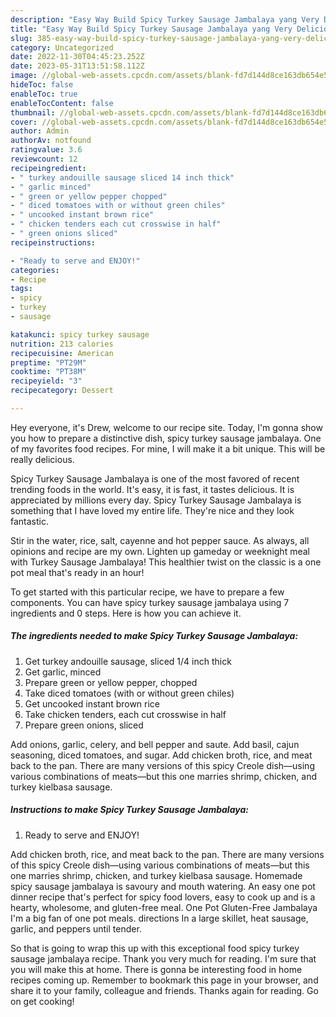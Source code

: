 ```yaml
---
description: "Easy Way Build Spicy Turkey Sausage Jambalaya yang Very Delicious}"
title: "Easy Way Build Spicy Turkey Sausage Jambalaya yang Very Delicious}"
slug: 385-easy-way-build-spicy-turkey-sausage-jambalaya-yang-very-delicious
category: Uncategorized
date: 2022-11-30T04:45:23.252Z
date: 2023-05-31T13:51:58.112Z
image: //global-web-assets.cpcdn.com/assets/blank-fd7d144d8ce163db654e5a02c40b08a2775adb7897d16e4062681dc7e1b2800f.png
hideToc: false
enableToc: true
enableTocContent: false
thumbnail: //global-web-assets.cpcdn.com/assets/blank-fd7d144d8ce163db654e5a02c40b08a2775adb7897d16e4062681dc7e1b2800f.png
cover: //global-web-assets.cpcdn.com/assets/blank-fd7d144d8ce163db654e5a02c40b08a2775adb7897d16e4062681dc7e1b2800f.png
author: Admin
authorAv: notfound
ratingvalue: 3.6
reviewcount: 12
recipeingredient:
- " turkey andouille sausage sliced 14 inch thick"
- " garlic minced"
- " green or yellow pepper chopped"
- " diced tomatoes with or without green chiles"
- " uncooked instant brown rice"
- " chicken tenders each cut crosswise in half"
- " green onions sliced"
recipeinstructions:

- "Ready to serve and ENJOY!"
categories:
- Recipe
tags:
- spicy
- turkey
- sausage

katakunci: spicy turkey sausage 
nutrition: 213 calories
recipecuisine: American
preptime: "PT29M"
cooktime: "PT38M"
recipeyield: "3"
recipecategory: Dessert

---
```



Hey everyone, it's Drew, welcome to our recipe site. Today, I'm gonna show you how to prepare a distinctive dish, spicy turkey sausage jambalaya. One of my favorites food recipes. For mine, I will make it a bit unique. This will be really delicious.

Spicy Turkey Sausage Jambalaya is one of the most favored of recent trending foods in the world. It's easy, it is fast, it tastes delicious. It is appreciated by millions every day. Spicy Turkey Sausage Jambalaya is something that I have loved my entire life. They're nice and they look fantastic.

Stir in the water, rice, salt, cayenne and hot pepper sauce. As always, all opinions and recipe are my own. Lighten up gameday or weeknight meal with Turkey Sausage Jambalaya! This healthier twist on the classic is a one pot meal that&#39;s ready in an hour!


To get started with this particular recipe, we have to prepare a few components. You can have spicy turkey sausage jambalaya using 7 ingredients and 0 steps. Here is how you can achieve it.

<!--inarticleads1-->

##### The ingredients needed to make Spicy Turkey Sausage Jambalaya:

1. Get  turkey andouille sausage, sliced 1/4 inch thick
1. Get  garlic, minced
1. Prepare  green or yellow pepper, chopped
1. Take  diced tomatoes (with or without green chiles)
1. Get  uncooked instant brown rice
1. Take  chicken tenders, each cut crosswise in half
1. Prepare  green onions, sliced


Add onions, garlic, celery, and bell pepper and saute. Add basil, cajun seasoning, diced tomatoes, and sugar. Add chicken broth, rice, and meat back to the pan. There are many versions of this spicy Creole dish—using various combinations of meats—but this one marries shrimp, chicken, and turkey kielbasa sausage. 

<!--inarticleads2-->

##### Instructions to make Spicy Turkey Sausage Jambalaya:


1. Ready to serve and ENJOY!

Add chicken broth, rice, and meat back to the pan. There are many versions of this spicy Creole dish—using various combinations of meats—but this one marries shrimp, chicken, and turkey kielbasa sausage. Homemade spicy sausage jambalaya is savoury and mouth watering. An easy one pot dinner recipe that&#39;s perfect for spicy food lovers, easy to cook up and is a hearty, wholesome, and gluten-free meal. One Pot Gluten-Free Jambalaya I&#39;m a big fan of one pot meals. directions In a large skillet, heat sausage, garlic, and peppers until tender. 

So that is going to wrap this up with this exceptional food spicy turkey sausage jambalaya recipe. Thank you very much for reading. I'm sure that you will make this at home. There is gonna be interesting food in home recipes coming up. Remember to bookmark this page in your browser, and share it to your family, colleague and friends. Thanks again for reading. Go on get cooking!
